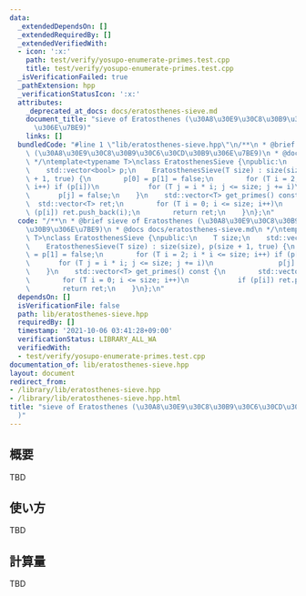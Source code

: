 ```yaml
---
data:
  _extendedDependsOn: []
  _extendedRequiredBy: []
  _extendedVerifiedWith:
  - icon: ':x:'
    path: test/verify/yosupo-enumerate-primes.test.cpp
    title: test/verify/yosupo-enumerate-primes.test.cpp
  _isVerificationFailed: true
  _pathExtension: hpp
  _verificationStatusIcon: ':x:'
  attributes:
    _deprecated_at_docs: docs/eratosthenes-sieve.md
    document_title: "sieve of Eratosthenes (\u30A8\u30E9\u30C8\u30B9\u30C6\u30CD\u30B9\
      \u306E\u7BE9)"
    links: []
  bundledCode: "#line 1 \"lib/eratosthenes-sieve.hpp\"\n/**\n * @brief sieve of Eratosthenes\
    \ (\u30A8\u30E9\u30C8\u30B9\u30C6\u30CD\u30B9\u306E\u7BE9)\n * @docs docs/eratosthenes-sieve.md\n\
    \ */\ntemplate<typename T>\nclass EratosthenesSieve {\npublic:\n    T size;\n\
    \    std::vector<bool> p;\n    EratosthenesSieve(T size) : size(size), p(size\
    \ + 1, true) {\n        p[0] = p[1] = false;\n        for (T i = 2; i * i <= size;\
    \ i++) if (p[i])\n            for (T j = i * i; j <= size; j += i)\n         \
    \       p[j] = false;\n    }\n    std::vector<T> get_primes() const {\n      \
    \  std::vector<T> ret;\n        for (T i = 0; i <= size; i++)\n            if\
    \ (p[i]) ret.push_back(i);\n        return ret;\n    }\n};\n"
  code: "/**\n * @brief sieve of Eratosthenes (\u30A8\u30E9\u30C8\u30B9\u30C6\u30CD\
    \u30B9\u306E\u7BE9)\n * @docs docs/eratosthenes-sieve.md\n */\ntemplate<typename\
    \ T>\nclass EratosthenesSieve {\npublic:\n    T size;\n    std::vector<bool> p;\n\
    \    EratosthenesSieve(T size) : size(size), p(size + 1, true) {\n        p[0]\
    \ = p[1] = false;\n        for (T i = 2; i * i <= size; i++) if (p[i])\n     \
    \       for (T j = i * i; j <= size; j += i)\n                p[j] = false;\n\
    \    }\n    std::vector<T> get_primes() const {\n        std::vector<T> ret;\n\
    \        for (T i = 0; i <= size; i++)\n            if (p[i]) ret.push_back(i);\n\
    \        return ret;\n    }\n};\n"
  dependsOn: []
  isVerificationFile: false
  path: lib/eratosthenes-sieve.hpp
  requiredBy: []
  timestamp: '2021-10-06 03:41:28+09:00'
  verificationStatus: LIBRARY_ALL_WA
  verifiedWith:
  - test/verify/yosupo-enumerate-primes.test.cpp
documentation_of: lib/eratosthenes-sieve.hpp
layout: document
redirect_from:
- /library/lib/eratosthenes-sieve.hpp
- /library/lib/eratosthenes-sieve.hpp.html
title: "sieve of Eratosthenes (\u30A8\u30E9\u30C8\u30B9\u30C6\u30CD\u30B9\u306E\u7BE9\
  )"
---
```

## 概要

TBD

## 使い方

TBD

## 計算量

TBD